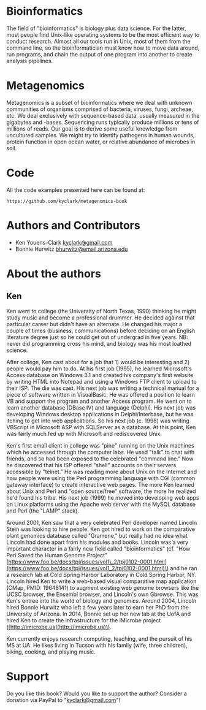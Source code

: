 # Bioinformatics

The field of "bioinformatics" is biology plus data science.  For the latter, most people find Unix-like operating systems to be the most efficient way to conduct research. Almost all our tools run in Unix, most of them from the command line, so the bioinformatician must know how to move data around, run programs, and chain the output of one program into another to create analysis pipelines.

# Metagenomics

Metagenomics is a subset of bioinformatics where we deal with unknown communities of organisms comprised of bacteria, viruses, fungi, archeae, etc.  We deal exclusively with sequence-based data, usually measured in the gigabytes and -bases.  Sequencing runs typically produce millions or tens of millions of reads.  Our goal is to derive some useful knowledge from uncultured samples.  We might try to identify pathogens in human wounds, protein function in open ocean water, or relative abundance of microbes in soil.

# Code

All the code examples presented here can be found at:

```
https://github.com/kyclark/metagenomics-book
```

# Authors and Contributors

* Ken Youens-Clark [kyclark@gmail.com](mailto:kyclark@gmail.com)
* Bonnie Hurwitz [bhurwitz@email.arizona.edu](mailto:bhurwitz@email.arizona.edu)

# About the authors

## Ken

Ken went to college \(the University of North Texas, 1990\) thinking he might study music and become a professional drummer.  He decided against that particular career but didn't have an alternate.  He changed his major a couple of times \(business, communications\) before deciding on an English literature degree just so he could get out of undergrad in five years.  NB: never did programming cross his mind, and biology was his most loathed science.

After college, Ken cast about for a job that 1\) would be interesting and 2\) people would pay him to do.  At his first job \(1995\), he learned Microsoft's Access database on Windows 3.1 and created his company's first website by writing HTML into Notepad and using a Windows FTP client to upload to their ISP.  The die was cast.  His next job was writing a technical manual for a piece of software written in VisualBasic.  He was offered a position to learn VB and support the program and another Access program.  He went on to learn another database \(DBase IV\) and language \(Delphi\).  His next job was developing Windows desktop applications in Delphi/Interbase, but he was itching to get into web applications.  So his next job \(c. 1998\) was writing VBScript in Microsoft ASP with SQLServer as a database.  At this point, Ken was fairly much fed up with Microsoft and rediscovered Unix.

Ken's first email client in college was "pine" running on the Unix machines which he accessed through the computer labs.  He used "talk" to chat with friends, and so had been exposed to the celebrated "command line."  Now he discovered that his ISP offered "shell" accounts on their servers accessible by "telnet."  He was reading more about Unix on the Internet and how people were using the Perl programming language with CGI \(common gateway interface\) to create interactive web pages.  The more Ken learned about Unix and Perl and "open source/free" software, the more he realized he'd found his tribe.  His next job \(1999\) he moved into developing web apps on Linux platforms using the Apache web server with the MySQL database and Perl \(the "LAMP" stack\).

Around 2001, Ken saw that a very celebrated Perl developer named Lincoln Stein was looking to hire people.  Ken got hired to work on the comparative plant genomics database called "Gramene," but really had no idea what Lincoln had done apart from his modules and books.  Lincoln was a very important character in a fairly new field called "bioinformatics" \(cf. "How Perl Saved the Human Genome Project" [https://www.foo.be/docs/tpj/issues/vol1\_2/tpj0102-0001.html](https://www.foo.be/docs/tpj/issues/vol1_2/tpj0102-0001.html)\) and he ran a research lab at Cold Spring Harbor Laboratory in Cold Spring Harbor, NY.  Lincoln hired Ken to write a web-based visual comparative map application \(CMap, PMID: 19648141\) to augment existing web genome browsers like the UCSC browser, the Ensembl browser, and Lincoln's own Gbrowse.  This was Ken's entree into the world of biology and genomics.  Around 2004, Lincoln hired Bonnie Hurwitz who left a few years later to earn her PhD from the University of Arizona.  In 2014, Bonnie set up her new lab at the UofA and hired Ken to create the infrastructure for the iMicrobe project \([http://imicrobe.us](http://imicrobe.us)\).

Ken currently enjoys research computing, teaching, and the pursuit of his MS at UA.  He likes living in Tucson with his family \(wife, three children\), biking, cooking, and playing music.

# Support

Do you like this book?  Would you like to support the author?  Consider a donation via PayPal to "kyclark@gmail.com"!

